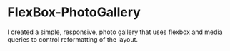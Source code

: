 # FlexBox-PhotoGallery
I created a simple, responsive, photo gallery that uses flexbox and media queries to control reformatting of the layout.

